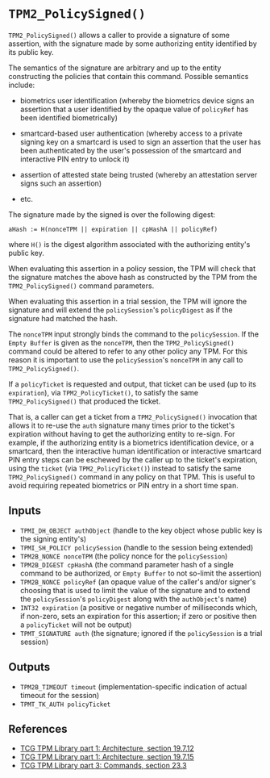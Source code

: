 # `TPM2_PolicySigned()`

`TPM2_PolicySigned()` allows a caller to provide a signature of some
assertion, with the signature made by some authorizing entity identified
by its public key.

The semantics of the signature are arbitrary and up to the entity
constructing the policies that contain this command.  Possible semantics
include:

 - biometrics user identification (whereby the biometrics device signs
   an assertion that a user identified by the opaque value of
   `policyRef` has been identified biometrically)

 - smartcard-based user authentication (whereby access to a private
   signing key on a smartcard is used to sign an assertion that the user
   has been authenticated by the user's possession of the smartcard and
   interactive PIN entry to unlock it)

 - assertion of attested state being trusted (whereby an attestation
   server signs such an assertion)

 - etc.

The signature made by the signed is over the following digest:

  `aHash := H(nonceTPM || expiration || cpHashA || policyRef)`

where `H()` is the digest algorithm associated with the authorizing
entity's public key.

When evaluating this assertion in a policy session, the TPM will check
that the signature matches the above hash as constructed by the TPM from
the `TPM2_PolicySigned()` command parameters.

When evaluating this assertion in a trial session, the TPM will ignore
the signature and will extend the `policySession`'s `policyDigest` as if
the signature had matched the hash.

The `nonceTPM` input strongly binds the command to the `policySession`.
If the `Empty Buffer` is given as the `nonceTPM`, then the
`TPM2_PolicySigned()` command could be altered to refer to any other
policy any TPM.  For this reason it is important to use the
`policySession`'s `nonceTPM` in any call to `TPM2_PolicySigned()`.

If a `policyTicket` is requested and output, that ticket can be used (up
to its `expiration`), via `TPM2_PolicyTicket()`, to satisfy the same
`TPM2_PolicySigned()` that produced the ticket.

That is, a caller can get a ticket from a `TPM2_PolicySigned()`
invocation that allows it to re-use the `auth` signature many times
prior to the ticket's expiration without having to get the authorizing
entity to re-sign.  For example, if the authorizing entity is a
biometrics identification device, or a smartcard, then the interactive
human identification or interactive smartcard PIN entry steps can be
eschewed by the caller up to the ticket's expiration, using the `ticket`
(via `TPM2_PolicyTicket()`) instead to satisfy the same
`TPM2_PolicySigned()` command in any policy on that TPM.  This is useful
to avoid requiring repeated biometrics or PIN entry in a short time
span.

## Inputs

 - `TPMI_DH_OBJECT authObject` (handle to the key object whose public key is the signing entity's)
 - `TPMI_SH_POLICY policySession` (handle to the session being extended)
 - `TPM2B_NONCE nonceTPM` (the policy nonce for the `policySession`)
 - `TPM2B_DIGEST cpHashA` (the command parameter hash of a single command to be authorized, or `Empty Buffer` to not so-limit the assertion)
 - `TPM2B_NONCE policyRef` (an opaque value of the caller's and/or signer's choosing that is used to limit the value of the signature and to extend the `policySession`'s `policyDigest` along with the `authObject`'s name)
 - `INT32 expiration` (a positive or negative number of milliseconds which, if non-zero, sets an expiration for this assertion; if zero or positive then a `policyTicket` will not be output)
 - `TPMT_SIGNATURE auth` (the signature; ignored if the `policySession` is a trial session)

## Outputs

 - `TPM2B_TIMEOUT timeout` (implementation-specific indication of actual timeout for the session)
 - `TPMT_TK_AUTH policyTicket`

## References

 - [TCG TPM Library part 1: Architecture, section 19.7.12](https://trustedcomputinggroup.org/wp-content/uploads/TCG_TPM2_r1p59_Part1_Architecture_pub.pdf)
 - [TCG TPM Library part 1: Architecture, section 19.7.15](https://trustedcomputinggroup.org/wp-content/uploads/TCG_TPM2_r1p59_Part1_Architecture_pub.pdf)
 - [TCG TPM Library part 3: Commands, section 23.3](https://trustedcomputinggroup.org/wp-content/uploads/TCG_TPM2_r1p59_Part3_Commands_pub.pdf)

